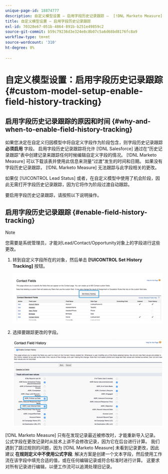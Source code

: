 ```yaml
---
unique-page-id: 18874777
description: 自定义模型设置 — 启用字段历史记录跟踪 —  [!DNL Marketo Measure]  — 产品文档
title: 自定义模型设置 — 启用字段历史记录跟踪
exl-id: 70328e67-051b-4864-891b-b251e49859c2
source-git-commit: b59c79236d3e324e8c8b07c5a6d68bd8176fc8a9
workflow-type: tm+mt
source-wordcount: '310'
ht-degree: 0%

---
```


# 自定义模型设置：启用字段历史记录跟踪 {#custom-model-setup-enable-field-history-tracking}

## 启用字段历史记录跟踪的原因和时间 {#why-and-when-to-enable-field-history-tracking}

如果您决定在自定义归因模型中将自定义字段作为阶段包含，则字段历史记录跟踪 **必须启用** 字段。 启用字段历史记录跟踪将允许 [!DNL Salesforce] 通过在“历史记录跟踪”表中创建记录来跟踪任何时候编辑自定义字段的情况。 [!DNL Marketo Measure] 可以下载该表并使用此信息来测量“过渡”发生的时间和日期。 如果没有字段历史记录跟踪， [!DNL Marketo Measure] 无法跟踪与此字段相关的更改。

如果仅 [!UICONTROL Lead Status] 或者，在自定义模型中使用了机会阶段，因此无需打开字段历史记录跟踪，因为它将作为阶段过渡自动跟踪。

要启用字段历史记录跟踪，请按照以下说明操作。

## 启用字段历史记录跟踪 {#enable-field-history-tracking}

>[!NOTE]
>
>您需要是系统管理员，才能对Lead/Contact/Opportunity对象上的字段进行这些更改。

1. 转到自定义字段所在的对象，然后单击 **[!UICONTROL Set History Tracking]** 按钮。

   ![](assets/1.png)

1. 选择要跟踪更改的字段。

   ![](assets/2.png)

[!DNL Marketo Measure] 只有在发现记录最近被修改时，才能重新导入记录。 公式字段在更改记录时从技术上讲不会修改记录，因为它在后台进行计算。 我们遇到了跳过规则的问题，因为 [!DNL Marketo Measure] 未看到记录更改，因此建议 **在规则定义中不使用公式字段**. 解决方案是创建一个文本字段，然后使用工作流在该字段中填充合适的值，或在任何编辑记录或符合标准时进行计算。 这要求对所有记录进行编辑，以便工作流可以追溯处理旧记录。
